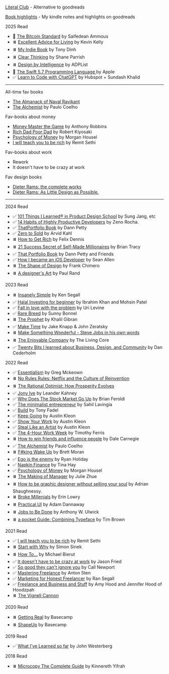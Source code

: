 #
[Literal Club](https://literal.club/iosipratama) - Alternative to goodreads

[Book highlights](https://www.goodreads.com/notes/152145572-iosi-pratama) - My kindle notes and highlights on goodreads

2025 Read
- 📖 [The Bitcoin Standard](https://saifedean.com/tbs) by Saifedean Ammous
- ⏸️ [Excellent Advice for Living](https://kk.org/books/excellent-advice-for-living) by Kevin Kelly
- ⏸️ [My Indie Book](https://www.myindiebook.com/) by Tony Dinh
- ⏸️ [Clear Thinking](https://fs.blog/clear/) by Shane Parrish
- ⏸️ [Design by Intelligence](https://adplist.org/design-by-intelligence) by ADPList
- 📖 [The Swift 5.7 Programming Language ](https://books.apple.com/id/book/the-swift-programming-language-swift-5-7/id881256329) by Apple
- ✅ [Learn to Code with ChatGPT]() by Hubspot + Sundash Khalid 

--- 


All-time fav books
- [The Almanack of Naval Ravikant](https://www.navalmanack.com/)
- [The Alchemist]() by Paulo Coelho

Fav-books about money 
- [Money Master the Game]() by Anthony Robbins
- [Rich Dad Poor Dad]() by Robert Kiyosaki
- [Psychology of Money](https://www.amazon.com/Psychology-Money-Timeless-lessons-happiness/dp/0857197681) by Morgan Housel
- [I will teach you to be rich](https://www.iwillteachyoutoberich.com/i-will-teach-you-to-be-rich-second-edition/) by Remit Sethi

Fav-books about work  
- Rework
- It doesn't have to be crazy at work

Fav design books
- [Dieter Rams: the complete works]()
- [Dieter Rams: As Little Design as Possible.]()


---

2024 Read
- ✅ [101 Things I Learned® in Product Design School]() by Sung Jang, etc
- ✅ [14 Habits of Highly Productive Developers]() by Zeno Rocha. 
- ✅ [ThatPortfolio Book]() by Dann Petty
- ✅ [Zero to Sold](https://zerotosold.com/) by Arvid Kahl
- ⏸️ [How to Get Rich]() by Felix Dennis
- ⏸️ [21 Success Secret of Self-Made Millionaires]() by Brian Tracy
- ✅ [That Portfolio Book]() by Dann Petty and Friends
- ✅ [How I became an iOS Developer]() by Sean Allen
- ⏸️ [The Shape of Design]() by Frank Chimero
- ⏸️ [A designer's Art]() by Paul Rand


2023 Read
- ⏸️ [Insanely Simple]() by Ken Segall
- ✅ [Halal Investing for beginner]() by Ibrahim Khan and Mohsin Patel
- ✅ [Fall in love with the problem]() by Uri Levine
- ✅ [Rare Breed]() by Sunny Bonnel
- ⏸️ [The Prophet]() by Khalil Gibran
- ✅ [Make Time]() by Jake Knapp & John Zeratsky
- ⏸️ [Make Something Wonderful - Steve Jobs in his own words]()
- ⏸️ [The Enjoyable Company]() by The Living Core
- ✅ [Twenty Bits I learned about Business, Design, and Community]() by Dan Cederholm


2022 Read
- ✅ [Essentialism]() by Greg Mckeown
- ⏸️ [No Rules Rules: Netflix and the Culture of Reinvention]()
- ⏸️ [The Rational Optimist: How Prosperity Evolves]() 
- ✅ [Jony Ive]() by Leander Kahney
- ✅ [Why Does The Stock Market Go Up]() by Brian Feroldi
- ✅ [The minimalist entrepreneur]() by Sahil Lavingia
- ✅ [Build]() by Tony Fadel
- ✅ [Keep Going]() by Austin Kleon
- ✅ [Show Your Work]() by Austin Kleon
- ✅ [Steal Like an Artist]() by Austin Kleon
- ✅ [The 4-Hour Work Week]() by Timothy Ferris
- ⏸️ [How to win friends and influence people]() by Dale Carnegie
- ✅ [The Alchemist]() by Paulo Coelho
- ⏸️ [F#king Wake Up]() by Brett Moran
- ✅ [Ego is the enemy]() by Ryan Holiday
- ✅ [Napkin Finance]() by Tina Hay
- ✅ [Psychology of Money](https://www.amazon.com/Psychology-Money-Timeless-lessons-happiness/dp/0857197681) by Morgan Housel
- ⏸️ [The Making of Manager]() by Julie Zhue
- ⏸️ [How to be graphic designer without selling your soul]() by Adrian Shaughnessy. 
- ⏸️ [Broke Millenials]() by Erin Lowry
- ⏸️ [Practical UI]() by Adam Dannaway
- ⏸️ [Jobs to Be Done]() by Anthony W. Ulwick
- ⏸️ [a pocket Guide: Combining Typeface]() by Tim Brown


2021 Read 
- ✅ [I will teach you to be rich](https://www.iwillteachyoutoberich.com/i-will-teach-you-to-be-rich-second-edition/) by Remit Sethi 
- ⏸️ [Start with Why]() by Simon Sinek
- ⏸️ [How To...]() by Michael Bierut
- ✅ [It doesn't have to be crazy at work]() by Jason Fried
- ✅ [So good they can't ignore you]() by Call Newport
- ✅ [Mastering Freelance]() by Anton Sten
- ✅ [Marketing for Honest Freelancer]() by Ran Segall
- ✅ [Freelance and Business and Stuff]() by Amy Hood and Jennifer Hood of Hoodzpah
- ⏸️ [The Vigneli Cannon]()


2020 Read
- ⏸️ [Getting Real]() by Basecamp
- ⏸️ [ShapeUp]() by Basecamp


2019 Read 
- ✅ [What I've Learned so far]() by John Westerberg


2018 Read
- ⏸️ [Microcopy The Complete Guide]() by Kinnereth Yifrah 
 


 
 














